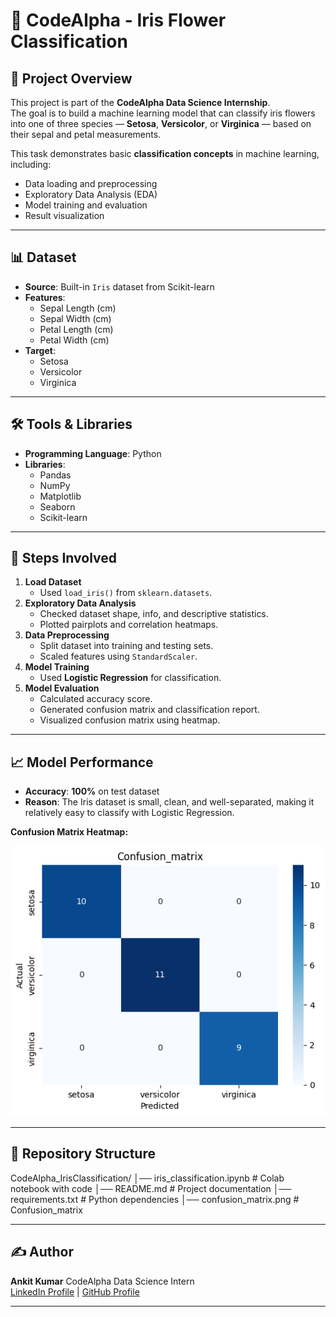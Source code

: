 # 🌸 CodeAlpha - Iris Flower Classification

## 📌 Project Overview
This project is part of the **CodeAlpha Data Science Internship**.  
The goal is to build a machine learning model that can classify iris flowers into one of three species — **Setosa**, **Versicolor**, or **Virginica** — based on their sepal and petal measurements.

This task demonstrates basic **classification concepts** in machine learning, including:
- Data loading and preprocessing
- Exploratory Data Analysis (EDA)
- Model training and evaluation
- Result visualization

---

## 📊 Dataset
- **Source**: Built-in `Iris` dataset from Scikit-learn
- **Features**:
  - Sepal Length (cm)
  - Sepal Width (cm)
  - Petal Length (cm)
  - Petal Width (cm)
- **Target**:
  - Setosa
  - Versicolor
  - Virginica

---

## 🛠 Tools & Libraries
- **Programming Language**: Python
- **Libraries**:
  - Pandas
  - NumPy
  - Matplotlib
  - Seaborn
  - Scikit-learn

---

## 🚀 Steps Involved

1. **Load Dataset**
   - Used `load_iris()` from `sklearn.datasets`.
2. **Exploratory Data Analysis**
   - Checked dataset shape, info, and descriptive statistics.
   - Plotted pairplots and correlation heatmaps.
3. **Data Preprocessing**
   - Split dataset into training and testing sets.
   - Scaled features using `StandardScaler`.
4. **Model Training**
   - Used **Logistic Regression** for classification.
5. **Model Evaluation**
   - Calculated accuracy score.
   - Generated confusion matrix and classification report.
   - Visualized confusion matrix using heatmap.

---

## 📈 Model Performance
- **Accuracy**: **100%** on test dataset  
- **Reason**: The Iris dataset is small, clean, and well-separated, making it relatively easy to classify with Logistic Regression.

**Confusion Matrix Heatmap:**

![Confusion Matrix](confusion_matrix.png)

---

## 📂 Repository Structure

CodeAlpha_IrisClassification/
│── iris_classification.ipynb # Colab notebook with code
│── README.md # Project documentation
│── requirements.txt # Python dependencies
│── confusion_matrix.png # Confusion_matrix

---

## ✍ Author
**Ankit Kumar**
CodeAlpha Data Science Intern  
[LinkedIn Profile](https://www.linkedin.com/in/ankit-kumar-476b35378/) | [GitHub Profile](https://github.com/AnkitKumarIISERB)

---

